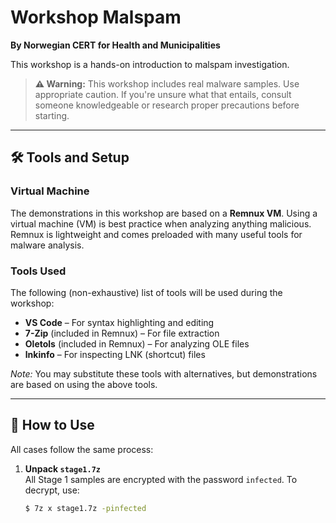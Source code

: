 # Workshop Malspam

**By Norwegian CERT for Health and Municipalities**

This workshop is a hands-on introduction to malspam investigation.

> **⚠️ Warning:** This workshop includes real malware samples. Use appropriate caution. If you're unsure what that entails, consult someone knowledgeable or research proper precautions before starting.

---

## 🛠️ Tools and Setup

### Virtual Machine

The demonstrations in this workshop are based on a **Remnux VM**. Using a virtual machine (VM) is best practice when analyzing anything malicious. Remnux is lightweight and comes preloaded with many useful tools for malware analysis.

### Tools Used

The following (non-exhaustive) list of tools will be used during the workshop:

- **VS Code** – For syntax highlighting and editing
- **7-Zip** (included in Remnux) – For file extraction
- **Oletols** (included in Remnux) – For analyzing OLE files
- **lnkinfo** – For inspecting LNK (shortcut) files

*Note:* You may substitute these tools with alternatives, but demonstrations are based on using the above tools.

---

## 🚀 How to Use

All cases follow the same process:

1. **Unpack `stage1.7z`**  
   All Stage 1 samples are encrypted with the password `infected`. To decrypt, use:
   ```bash
   $ 7z x stage1.7z -pinfected
